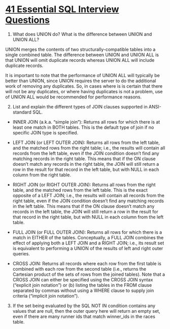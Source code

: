 # [41 Essential SQL Interview Questions](https://www.toptal.com/sql/interview-questions) 

1. What does UNION do? What is the difference between UNION and UNION ALL?

UNION merges the contents of two structurally-compatible tables into a single combined table. The difference between UNION and UNION ALL is that UNION will omit duplicate records whereas UNION ALL will include duplicate records.

It is important to note that the performance of UNION ALL will typically be better than UNION, since UNION requires the server to do the additional work of removing any duplicates. So, in cases where is is certain that there will not be any duplicates, or where having duplicates is not a problem, use of UNION ALL would be recommended for performance reasons.


2. List and explain the different types of JOIN clauses supported in ANSI-standard SQL.

- INNER JOIN (a.k.a. “simple join”): Returns all rows for which there is at least one match in BOTH tables. This is the default type of join if no specific JOIN type is specified.

- LEFT JOIN (or LEFT OUTER JOIN): Returns all rows from the left table, and the matched rows from the right table; i.e., the results will contain all records from the left table, even if the JOIN condition doesn’t find any matching records in the right table. This means that if the ON clause doesn’t match any records in the right table, the JOIN will still return a row in the result for that record in the left table, but with NULL in each column from the right table.

- RIGHT JOIN (or RIGHT OUTER JOIN): Returns all rows from the right table, and the matched rows from the left table. This is the exact opposite of a LEFT JOIN; i.e., the results will contain all records from the right table, even if the JOIN condition doesn’t find any matching records in the left table. This means that if the ON clause doesn’t match any records in the left table, the JOIN will still return a row in the result for that record in the right table, but with NULL in each column from the left table.

- FULL JOIN (or FULL OUTER JOIN): Returns all rows for which there is a match in EITHER of the tables. Conceptually, a FULL JOIN combines the effect of applying both a LEFT JOIN and a RIGHT JOIN; i.e., its result set is equivalent to performing a UNION of the results of left and right outer queries.

- CROSS JOIN: Returns all records where each row from the first table is combined with each row from the second table (i.e., returns the Cartesian product of the sets of rows from the joined tables). Note that a CROSS JOIN can either be specified using the CROSS JOIN syntax (“explicit join notation”) or (b) listing the tables in the FROM clause separated by commas without using a WHERE clause to supply join criteria (“implicit join notation”).

3. If the set being evaluated by the SQL NOT IN condition contains any values that are null, then the outer query here will return an empty set, even if there are many runner ids that match winner_ids in the races table.












